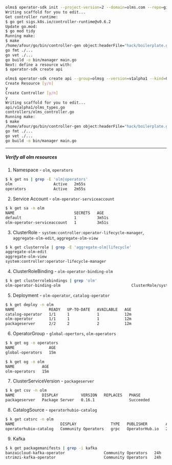 

```bash
olms$ operator-sdk init --project-version=2 --domain=olms.com --repo=github.com/tanalam2411/olms
Writing scaffold for you to edit...
Get controller runtime:
$ go get sigs.k8s.io/controller-runtime@v0.6.2
Update go.mod:
$ go mod tidy
Running make:
$ make
/home/afour/go/bin/controller-gen object:headerFile="hack/boilerplate.go.txt" paths="./..."
go fmt ./...
go vet ./...
go build -o bin/manager main.go
Next: define a resource with:
$ operator-sdk create api

olms$ operator-sdk create api --group=olmsg --version=v1alpha1 --kind=OLMS
Create Resource [y/n]
y
Create Controller [y/n]
y
Writing scaffold for you to edit...
api/v1alpha1/olms_types.go
controllers/olms_controller.go
Running make:
$ make
/home/afour/go/bin/controller-gen object:headerFile="hack/boilerplate.go.txt" paths="./..."
go fmt ./...
go vet ./...
go build -o bin/manager main.go
```

---

##### Verify all olm resources 

1. Namespace - `olm`, `operators`
```bash
$ k get ns | grep -E 'olm|operators'
olm                  Active   2m55s
operators            Active   2m55s
```

2. Service Account - `olm-operator-serviceaccount`
```bash
$ k get sa -n olm
NAME                          SECRETS   AGE
default                       1         3m51s
olm-operator-serviceaccount   1         3m51s
```

3. ClusterRole - `system:controller:operator-lifecycle-manager`, `aggregate-olm-edit`, `aggregate-olm-view`
```bash
$ k get clusterrole | grep -E 'aggregate-olm|lifecycle'
aggregate-olm-edit                                                     2020-11-14T19:55:19Z
aggregate-olm-view                                                     2020-11-14T19:55:19Z
system:controller:operator-lifecycle-manager                           2020-11-14T19:55:19Z
``` 

4. ClusterRoleBinding - `olm-operator-binding-olm`
```bash
$ k get clusterrolebindings | grep 'olm'
olm-operator-binding-olm                               ClusterRole/system:controller:operator-lifecycle-manager                           11m
```

5. Deployment - `olm-operator`, `catalog-operator`
```bash
$ k get deploy -n olm
NAME               READY   UP-TO-DATE   AVAILABLE   AGE
catalog-operator   1/1     1            1           12m
olm-operator       1/1     1            1           12m
packageserver      2/2     2            2           12m
```

6. OperatorGroup - `global-opertors`, `olm-operators`
```bash
$ k get og -n operators
NAME               AGE
global-operators   15m

$ k get og -n olm
NAME            AGE
olm-operators   15m
```

7. ClusterServiceVersion - `packageserver`
```bash
$ k get csv -n olm
NAME            DISPLAY          VERSION   REPLACES   PHASE
packageserver   Package Server   0.16.1               Succeeded
```

8. CatalogSource - `operatorhubio-catalog`
```bash
$ k get catsrc -n olm
NAME                    DISPLAY               TYPE   PUBLISHER        AGE
operatorhubio-catalog   Community Operators   grpc   OperatorHub.io   20m
```

9. Kafka 
```bash
$ k get packagemanifests | grep -i kafka
banzaicloud-kafka-operator                 Community Operators   24h
strimzi-kafka-operator                     Community Operators   24h
```